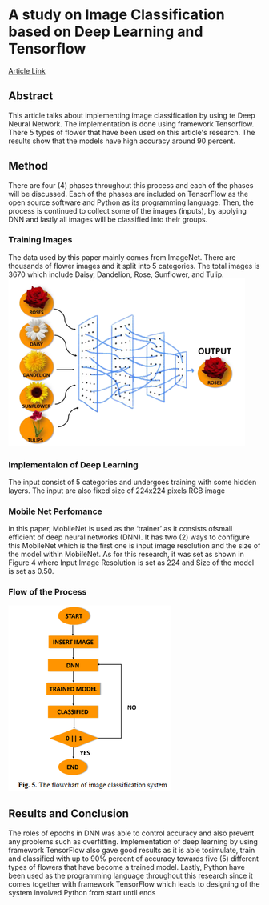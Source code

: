 # A study on Image Classification based on Deep Learning and Tensorflow

[Article Link](https://www.researchgate.net/publication/332850035_A_study_on_Image_Classification_based_on_Deep_Learning_and_Tensorflow)

## Abstract

This article talks about implementing image classification by using te Deep Neural Network. The implementation is done using framework Tensorflow. There 5 types of flower that have been used on this article's research. The results show that the models have high accuracy around 90 percent.

## Method

There are four (4) phases throughout this process and each of the phases will be discussed. Each of the phases are included on TensorFlow as the open source software and Python as its programming language. Then, the process is continued to collect some of the images (inputs), by applying DNN and lastly all images will be classified into their groups.

### Training Images

The data used by this paper mainly comes from ImageNet. There are thousands of flower images and it split into 5 categories. The total images is 3670 which include Daisy, Dandelion, Rose, Sunflower, and Tulip.
![deep-learning-process](DL-process.jpg)

### Implementaion of Deep Learning

The input consist of 5 categories and undergoes training with some hidden layers. The input are also fixed size of 224x224 pixels RGB image

### Mobile Net Perfomance

in this paper, MobileNet is used as the ‘trainer’ as it consists ofsmall efficient of deep neural networks (DNN). It has two (2) ways to configure this MobileNet which is the first one is input image resolution and the size of the model within MobileNet. As for this research, it was set as shown in Figure 4 where Input Image Resolution is set as 224 and Size of the model is set as 0.50.

### Flow of the Process

![Flowchart](flowchart.png)

## Results and Conclusion

The roles of epochs in DNN was able to control accuracy and also prevent any problems such as overfitting. Implementation of deep learning by using framework TensorFlow also gave good results as it is able tosimulate, train and classified with up to 90% percent of accuracy towards five (5) different types of flowers that have become a trained model. Lastly, Python have been used as the programming language throughout this research since it comes together with framework TensorFlow which leads to designing of the system involved Python from start until ends
